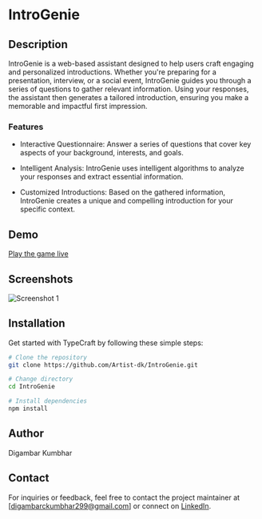 # IntroGenie

## Description

IntroGenie is a web-based assistant designed to help users craft engaging and personalized introductions. Whether you're preparing for a presentation, interview, or a social event, IntroGenie guides you through a series of questions to gather relevant information. Using your responses, the assistant then generates a tailored introduction, ensuring you make a memorable and impactful first impression.

### Features

- Interactive Questionnaire: Answer a series of questions that cover key aspects of your background, interests, and goals.

- Intelligent Analysis: IntroGenie uses intelligent algorithms to analyze your responses and extract essential information.

- Customized Introductions: Based on the gathered information, IntroGenie creates a unique and compelling introduction for your specific context.

## Demo

[Play the game live](#)

## Screenshots

![Screenshot 1](https://i.pinimg.com/736x/82/73/bd/8273bd6bef9ff791716ae900725beb30.jpg)

## Installation

Get started with TypeCraft by following these simple steps:

```bash
# Clone the repository
git clone https://github.com/Artist-dk/IntroGenie.git

# Change directory
cd IntroGenie

# Install dependencies
npm install

```

## Author
Digambar Kumbhar

## Contact
For inquiries or feedback, feel free to contact the project maintainer at [digambarckumbhar299@gmail.com] or connect on [LinkedIn](https://www.linkedin.com/in/digambar-kumbhar/).